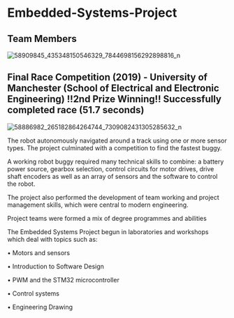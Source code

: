 # Embedded-Systems-Project

## Team Members
![58909845_435348150546329_7844698156292898816_n](https://user-images.githubusercontent.com/74542643/99830446-a24b7200-2b55-11eb-8951-991da0ee786d.jpg)

## Final Race Competition (2019) - University of Manchester (School of Electrical and Electronic Engineering) !!2nd Prize Winning!! Successfully completed race (51.7 seconds)
![58886982_265182864264744_7309082431305285632_n](https://user-images.githubusercontent.com/74542643/99830337-77f9b480-2b55-11eb-830d-85d422e48dec.jpg)

The robot autonomously navigated around a track using one or more sensor types. The project culminated with a competition to find the fastest buggy.

A working robot buggy required many technical skills to combine: a battery power source, gearbox selection, control circuits for motor drives, drive shaft encoders as well as an array of sensors and the software to control the robot.

The project also performed the development of team working and project management skills, which were central to modern engineering.

Project teams were formed a mix of degree programmes and abilities

The Embedded Systems Project begun in laboratories and workshops which deal with topics such as:

• Motors and sensors

• Introduction to Software Design

• PWM and the STM32 microcontroller

• Control systems

• Engineering Drawing


